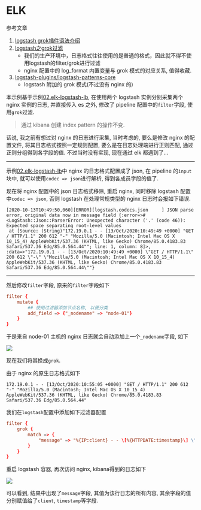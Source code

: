 # ELK

参考文章

1. [logstash grok插件语法介绍](https://blog.csdn.net/qq_34021712/article/details/79746413)
2. [logstash之grok过滤](https://blog.csdn.net/yanggd1987/article/details/50486779)
    - 我们的生产环境中，日志格式往往使用的是普通的格式，因此就不得不使用logstash的filter/grok进行过滤
    - nginx 配置中的 log_format 内置变量与 grok 模式的对应关系, 值得收藏.
3. [logstash-plugins/logstash-patterns-core](https://github.com/logstash-plugins/logstash-patterns-core/tree/master/patterns)
    - logstash 附加的 grok 模式(不过没有 nginx 的)

本示例基于示例[02.elk-logstash-lb](), 在使用两个 logstash 实例分别采集两个 nginx 实例的日志, 并直接传入 es 之外, 修改了 pipeline 配置中的`filter`字段, 使用`grok`过滤.

> 通过 kibana 创建 index pattern 的操作不变.

话说, 我之前有想过对 nginx 的日志进行采集, 当时考虑的, 要么是修改 nginx 的配置文件, 将其日志格式按照一定规则配置, 要么是在日志处理端进行正则匹配, 通过正则分组得到各字段的值. 不过当时没有实现, 现在通过 elk 都遇到了...

------

示例[02.elk-logstash-lb]()中 nginx 的日志格式配置成了 json, 在 pipeline 的`input`块中, 就可以使用`codec => json`进行解析, 得到各成员字段的值了.

现在将 nginx 配置中的 json 日志格式移除, 重启 nginx, 同时移除 logstash 配置中`codec => json`, 否则 logstash 在处理常规类型的 nginx 日志时会报如下错误.

```
[2020-10-13T10:49:50,060][ERROR][logstash.codecs.json     ] JSON parse error, original data now in message field {:error=>#<LogStash::Json::ParserError: Unexpected character ('.' (code 46)): Expected space separating root-level values
 at [Source: (String)"172.19.0.1 - - [13/Oct/2020:10:49:49 +0000] "GET / HTTP/1.1" 200 612 "-" "Mozilla/5.0 (Macintosh; Intel Mac OS X 10_15_4) AppleWebKit/537.36 (KHTML, like Gecko) Chrome/85.0.4183.83 Safari/537.36 Edg/85.0.564.44""; line: 1, column: 8]>, :data=>"172.19.0.1 - - [13/Oct/2020:10:49:49 +0000] \"GET / HTTP/1.1\" 200 612 \"-\" \"Mozilla/5.0 (Macintosh; Intel Mac OS X 10_15_4) AppleWebKit/537.36 (KHTML, like Gecko) Chrome/85.0.4183.83 Safari/537.36 Edg/85.0.564.44\""}
```

------

然后修改`filter`字段, 原来的`filter`字段如下

```conf
filter {
    mutate {
        ## 使用过滤器添加节点名称, 以便分类
        add_field => {"_nodename" => "node-01"}
    }
}
```

于是来自 node-01 主机的 nginx 日志就会自动添加上一个`_nodename`字段, 如下

![](https://gitee.com/generals-space/gitimg/raw/master/bd8bdbf77c659a05fe5a34ffea1fb8bf.png)

现在我们将其换成`grok`.

由于 nginx 的原生日志格式如下

```
172.19.0.1 - - [13/Oct/2020:10:55:05 +0000] "GET / HTTP/1.1" 200 612 "-" "Mozilla/5.0 (Macintosh; Intel Mac OS X 10_15_4) AppleWebKit/537.36 (KHTML, like Gecko) Chrome/85.0.4183.83 Safari/537.36 Edg/85.0.564.44"
```

我们在`logstash`配置中添加如下过滤器配置

```conf
filter {
    grok {
        match => { 
            "message" => "%{IP:client} - - \[%{HTTPDATE:timestamp}\] \"%{WORD:method} %{URIPATHPARAM:uri} HTTP/%{NUMBER:httpversion}\" %{NUMBER:status} %{NUMBER:bytes} \"-\" \"%{GREEDYDATA:agent}\"" 
        }
    }
}
```

重启 logstash 容器, 再次访问 nginx, kibana得到的日志如下

![](https://gitee.com/generals-space/gitimg/raw/master/53e9deb686f358a35a6bae98bbe989dc.png)

可以看到, 结果中出现了`message`字段, 其值为该行日志的所有内容, 其余字段的值分别赋值给了`client`, `timestamp`等字段.

